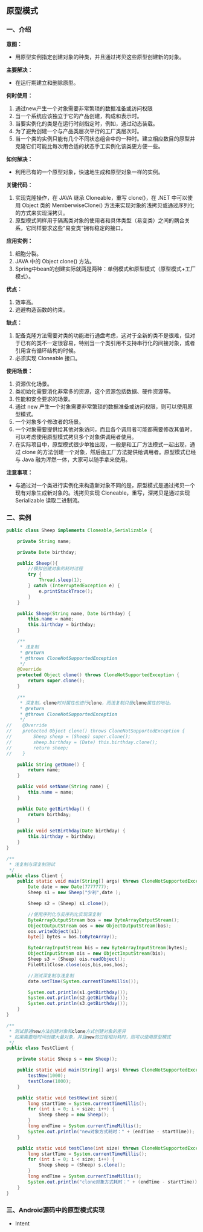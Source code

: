 ## 原型模式

### 一、介绍

**意图：**

- 用原型实例指定创建对象的种类，并且通过拷贝这些原型创建新的对象。

**主要解决：**

- 在运行期建立和删除原型。

**何时使用：** 

1. 通过new产生一个对象需要非常繁琐的数据准备或访问权限
2. 当一个系统应该独立于它的产品创建，构成和表示时。 
3. 当要实例化的类是在运行时刻指定时，例如，通过动态装载。 
4. 为了避免创建一个与产品类层次平行的工厂类层次时。 
5. 当一个类的实例只能有几个不同状态组合中的一种时。建立相应数目的原型并克隆它们可能比每次用合适的状态手工实例化该类更方便一些。

**如何解决：**

- 利用已有的一个原型对象，快速地生成和原型对象一样的实例。

**关键代码：** 

1. 实现克隆操作，在 JAVA 继承 Cloneable，重写 clone()，在 .NET 中可以使用 Object 类的 MemberwiseClone() 方法来实现对象的浅拷贝或通过序列化的方式来实现深拷贝。 
2. 原型模式同样用于隔离类对象的使用者和具体类型（易变类）之间的耦合关系，它同样要求这些"易变类"拥有稳定的接口。

**应用实例：** 

1. 细胞分裂。 
2. JAVA 中的 Object clone() 方法。
3. Spring中bean的创建实际就两是两种：单例模式和原型模式（原型模式+工厂模式）。

**优点：** 

1. 效率高。 
2. 逃避构造函数的约束。

**缺点：** 

1. 配备克隆方法需要对类的功能进行通盘考虑，这对于全新的类不是很难，但对于已有的类不一定很容易，特别当一个类引用不支持串行化的间接对象，或者引用含有循环结构的时候。 
2. 必须实现 Cloneable 接口。

**使用场景：** 

1. 资源优化场景。 
2. 类初始化需要消化非常多的资源，这个资源包括数据、硬件资源等。 
3. 性能和安全要求的场景。 
4. 通过 new 产生一个对象需要非常繁琐的数据准备或访问权限，则可以使用原型模式。 
5. 一个对象多个修改者的场景。 
6. 一个对象需要提供给其他对象访问，而且各个调用者可能都需要修改其值时，可以考虑使用原型模式拷贝多个对象供调用者使用。 
7. 在实际项目中，原型模式很少单独出现，一般是和工厂方法模式一起出现，通过 clone 的方法创建一个对象，然后由工厂方法提供给调用者。原型模式已经与 Java 融为浑然一体，大家可以随手拿来使用。

**注意事项：**

- 与通过对一个类进行实例化来构造新对象不同的是，原型模式是通过拷贝一个现有对象生成新对象的。浅拷贝实现 Cloneable，重写，深拷贝是通过实现 Serializable 读取二进制流。

### 二、实例

```java
public class Sheep implements Cloneable,Serializable {

    private String name;

    private Date birthday;

    public Sheep(){
        //模拟创建对象的耗时过程
        try {
            Thread.sleep(1);
        } catch (InterruptedException e) {
            e.printStackTrace();
        }
    }

    public Sheep(String name, Date birthday) {
        this.name = name;
        this.birthday = birthday;
    }

    /**
     * 浅复制
     * @return
     * @throws CloneNotSupportedException
     */
    @Override
    protected Object clone() throws CloneNotSupportedException {
        return super.clone();
    }

    /**
     * 深复制，clone时对属性也进行clone，而浅复制只是clone属性的地址。
     * @return
     * @throws CloneNotSupportedException
     */
//    @Override
//    protected Object clone() throws CloneNotSupportedException {
//        Sheep sheep = (Sheep) super.clone();
//        sheep.birthday = (Date) this.birthday.clone();
//        return sheep;
//    }

    public String getName() {
        return name;
    }

    public void setName(String name) {
        this.name = name;
    }

    public Date getBirthday() {
        return birthday;
    }

    public void setBirthday(Date birthday) {
        this.birthday = birthday;
    }
}
```

```java
/**
 * 浅复制与深复制测试
 */
public class Client {
    public static void main(String[] args) throws CloneNotSupportedException, InterruptedException, IOException, ClassNotFoundException {
        Date date = new Date(7777777);
        Sheep s1 = new Sheep("少利",date );

        Sheep s2 = (Sheep) s1.clone();

        //使用序列化与反序列化实现深复制
        ByteArrayOutputStream bos = new ByteArrayOutputStream();
        ObjectOutputStream oos = new ObjectOutputStream(bos);
        oos.writeObject(s1);
        byte[] bytes = bos.toByteArray();

        ByteArrayInputStream bis = new ByteArrayInputStream(bytes);
        ObjectInputStream ois = new ObjectInputStream(bis);
        Sheep s3 = (Sheep) ois.readObject();
        FileUtilClose.close(ois,bis,oos,bos);

        //测试深复制与浅复制
        date.setTime(System.currentTimeMillis());

        System.out.println(s1.getBirthday());
        System.out.println(s2.getBirthday());
        System.out.println(s3.getBirthday());
    }
}
```

```java
/**
 * 测试普通new方法创建对象和clone方式创建对象的差异
 * 如果需要短时间创建大量对象，并且new的过程相对耗时，则可以使用原型模式
 */
public class TestClient {

    private static Sheep s = new Sheep();

    public static void main(String[] args) throws CloneNotSupportedException {
        testNew(1000);
        testClone(1000);
    }

    public static void testNew(int size){
        long startTime = System.currentTimeMillis();
        for (int i = 0; i < size; i++) {
            Sheep sheep = new Sheep();
        }
        long endTime = System.currentTimeMillis();
        System.out.println("new对象方式耗时：" + (endTime - startTime));
    }

    public static void testClone(int size) throws CloneNotSupportedException {
        long startTime = System.currentTimeMillis();
        for (int i = 0; i < size; i++) {
            Sheep sheep = (Sheep) s.clone();
        }
        long endTime = System.currentTimeMillis();
        System.out.println("clone对象方式耗时：" + (endTime - startTime));
    }
}
```

### 三、Android源码中的原型模式实现

- Intent